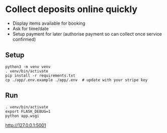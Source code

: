# Collect deposits online quickly

- Display items available for booking
- Ask for time/date
- Setup payment for later (authorise payment so can collect once service confirmed)


## Setup

```
python3 -m venv venv
. venv/bin/activate
pip install -r requirements.txt
cp ./app/.env.example ./app/.env  # update with your stripe key
```

## Run

```
. venv/bin/activate
export FLASK_DEBUG=1
python app.wsgi
```

http://127.0.0.1:5001

